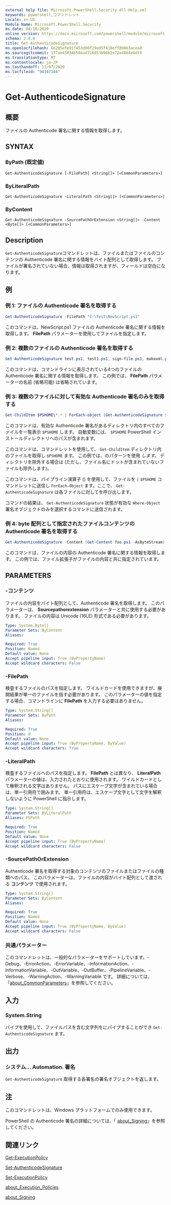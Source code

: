 ```yaml
---
external help file: Microsoft.PowerShell.Security.dll-Help.xml
keywords: powershell,コマンドレット
Locale: en-US
Module Name: Microsoft.PowerShell.Security
ms.date: 04/10/2020
online version: https://docs.microsoft.com/powershell/module/microsoft.powershell.security/get-authenticodesignature?view=powershell-7&WT.mc_id=ps-gethelp
schema: 2.0.0
title: Get-AuthenticodeSignature
ms.openlocfilehash: 6e205efe91f453d00f29a95f418eff89063acea8
ms.sourcegitcommit: 177ae45034b58ead716853096b2e72e4864e6df6
ms.translationtype: MT
ms.contentlocale: ja-JP
ms.lasthandoff: 11/07/2020
ms.locfileid: "94347144"
---
```

# Get-AuthenticodeSignature

## 概要
ファイルの Authenticode 署名に関する情報を取得します。

## SYNTAX

### ByPath (既定値)

```
Get-AuthenticodeSignature [-FilePath] <String[]> [<CommonParameters>]
```

### ByLiteralPath

```
Get-AuthenticodeSignature -LiteralPath <String[]> [<CommonParameters>]
```

### ByContent

```
Get-AuthenticodeSignature -SourcePathOrExtension <String[]> -Content <Byte[]> [<CommonParameters>]
```

## Description

`Get-AuthenticodeSignature`コマンドレットは、ファイルまたはファイルのコンテンツの Authenticode 署名に関する情報をバイト配列として取得します。 ファイルが署名されていない場合、情報は取得されますが、フィールドは空白になります。

## 例

### 例 1: ファイルの Authenticode 署名を取得する

```powershell
Get-AuthenticodeSignature -FilePath "C:\Test\NewScript.ps1"
```

このコマンドは、NewScript.ps1 ファイルの Authenticode 署名に関する情報を取得します。 **FilePath** パラメーターを使用してファイルを指定します。

### 例 2: 複数のファイルの Authenticode 署名を取得する

```powershell
Get-AuthenticodeSignature test.ps1, test1.ps1, sign-file.ps1, makexml.ps1
```

このコマンドは、コマンドラインに表示されている4つのファイルの Authenticode 署名に関する情報を取得します。 この例では、 **FilePath** パラメーターの名前 (省略可能) は省略されています。

### 例 3: 複数のファイルに対して有効な Authenticode 署名のみを取得する

```powershell
Get-ChildItem $PSHOME\*.* | ForEach-object {Get-AuthenticodeSignature $_} | Where-Object {$_.status -eq "Valid"}
```

このコマンドは、有効な Authenticode 署名があるディレクトリ内のすべてのファイルを一覧表示 `$PSHOME` します。 自動変数には、 `$PSHOME` PowerShell インストールディレクトリへのパスが含まれます。

このコマンドは、コマンドレットを使用して、 `Get-ChildItem` ディレクトリ内のファイルを取得し `$PSHOME` ます。 この例では、のパターンを使用 *します。* ディレクトリを除外する場合は (ただし、ファイル名にドットが含まれていないファイルも除外します)。

このコマンドは、パイプライン演算子 () を使用して、ファイルを `|` `$PSHOME` コマンドレットに送信し `ForEach-Object` ます。ここで、 `Get-AuthenticodeSignature` は各ファイルに対してを呼び出します。

コマンドの結果は、 `Get-AuthenticodeSignature` 状態が有効な `Where-Object` 署名オブジェクトのみを選択するコマンドに送信されます。

### 例 4: byte 配列として指定されたファイルコンテンツの Authenticode 署名を取得する

```powershell
Get-AuthenticodeSignature -Content (Get-Content foo.ps1 -AsByteStream) -SourcePathorExtension ps1
```

このコマンドは、ファイルの内容の Authenticode 署名に関する情報を取得します。 この例では、ファイル拡張子がファイルの内容と共に指定されています。

## PARAMETERS

### -コンテンツ

ファイルの内容をバイト配列として、Authenticode 署名を取得します。 このパラメーターは、 **Sourcepathorextension** パラメーターと共に使用する必要があります。 ファイルの内容は Unicode (16LE) 形式である必要があります。

```yaml
Type: System.Byte[]
Parameter Sets: ByContent
Aliases:

Required: True
Position: Named
Default value: None
Accept pipeline input: True (ByPropertyName)
Accept wildcard characters: False
```

### -FilePath

検査するファイルのパスを指定します。 ワイルドカードを使用できますが、展開結果が単一のファイルを指す必要があります。 このパラメーターの値を指定する場合、コマンドラインに **FilePath** を入力する必要はありません。

```yaml
Type: System.String[]
Parameter Sets: ByPath
Aliases:

Required: True
Position: 0
Default value: None
Accept pipeline input: True (ByPropertyName, ByValue)
Accept wildcard characters: True
```

### -LiteralPath

検査するファイルへのパスを指定します。 **FilePath** とは異なり、 **LiteralPath** パラメーターの値は、入力されたとおりに使用されます。 ワイルドカードとして解釈される文字はありません。 パスにエスケープ文字が含まれている場合は、単一引用符で囲みます。 単一引用符は、エスケープ文字として文字を解釈しないように PowerShell に指示します。

```yaml
Type: System.String[]
Parameter Sets: ByLiteralPath
Aliases: PSPath

Required: True
Position: Named
Default value: None
Accept pipeline input: True (ByPropertyName)
Accept wildcard characters: False
```

### -SourcePathOrExtension

Authenticode 署名を取得する対象のコンテンツのファイルまたはファイルの種類へのパス。 このパラメーターは、ファイルの内容がバイト配列として渡される **コンテンツ** で使用されます。

```yaml
Type: System.String[]
Parameter Sets: ByContent
Aliases:

Required: True
Position: Named
Default value: None
Accept pipeline input: True (ByPropertyName, ByValue)
Accept wildcard characters: False
```

### 共通パラメーター

このコマンドレットは、一般的なパラメーターをサポートしています。-Debug、-ErrorAction、-ErrorVariable、-InformationAction、-InformationVariable、-OutVariable、-OutBuffer、-PipelineVariable、-Verbose、-WarningAction、-WarningVariable です。 詳細については、「[about_CommonParameters](../Microsoft.PowerShell.Core/About/about_CommonParameters.md)」を参照してください。

## 入力

### System.String

パイプを使用して、ファイルパスを含む文字列をにパイプすることができ `Get-AuthenticodeSignature` ます。

## 出力

### システム... Automation. 署名

`Get-AuthenticodeSignature` 取得する各署名の署名オブジェクトを返します。

## 注

このコマンドレットは、Windows プラットフォームでのみ使用できます。

PowerShell の Authenticode 署名の詳細については、「 [about_Signing](../Microsoft.PowerShell.Core/About/about_Signing.md)」を参照してください。

## 関連リンク

[Get-ExecutionPolicy](Get-ExecutionPolicy.md)

[Set-AuthenticodeSignature](Set-AuthenticodeSignature.md)

[Set-ExecutionPolicy](Set-ExecutionPolicy.md)

[about_Execution_Policies](../Microsoft.PowerShell.Core/About/about_Execution_Policies.md)

[about_Signing](../Microsoft.PowerShell.Core/About/about_Signing.md)
